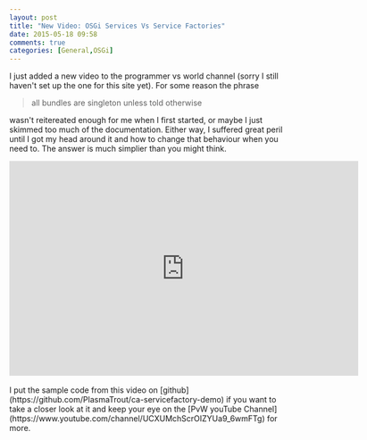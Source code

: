 ```yaml
---
layout: post
title: "New Video: OSGi Services Vs Service Factories"
date: 2015-05-18 09:58
comments: true
categories: [General,OSGi]
---
```

I just added a new video to the programmer vs world channel (sorry I still haven't set up the one for this site yet).
For some reason the phrase

> all bundles are singleton unless told otherwise

wasn't reitereated enough for me when I first started, or maybe I just skimmed too much of the documentation. Either way,
I suffered great peril until I got my head around it and how to change that behaviour when you need to. The answer is much simplier than you might think.

<iframe width="625" height="385" src="https://www.youtube.com/embed/MpQZTG7A3Dw" frameborder="0" allowfullscreen></iframe>
<br/><br/>
I put the sample code from this video on [github](https://github.com/PlasmaTrout/ca-servicefactory-demo) if you want to take a closer look at it and keep your eye on the [PvW youTube Channel](https://www.youtube.com/channel/UCXUMchScrOIZYUa9_6wmFTg) for more.